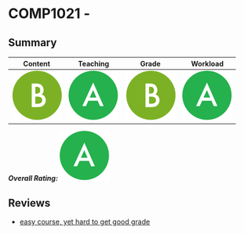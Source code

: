 # COMP1021 - 

<!-- BEGIN INPUT -->

## Summary

| Content | Teaching | Grade | Workload |
| --------- | --------- | --------- | --------- |
| ![](../../images/B.svg) | ![](../../images/A.svg) | ![](../../images/B.svg) | ![](../../images/A.svg) |

***Overall Rating: ![](../../images/A.svg)***

## Reviews

- [easy course, yet hard to get good grade](1.md)

<!-- END INPUT -->
